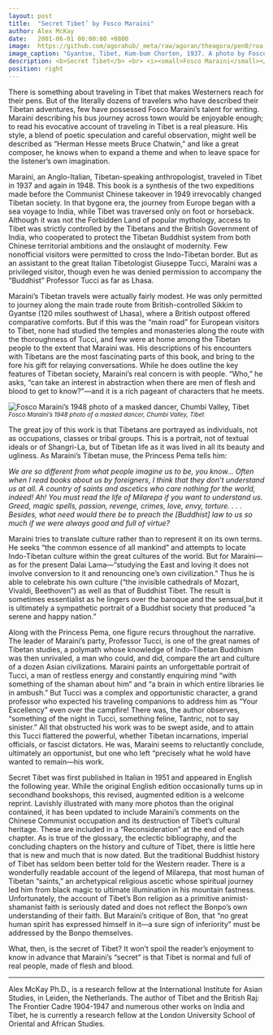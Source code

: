 ```yaml
---
layout: post
title:  "Secret Tibet’ by Fosco Maraini"
author: Alex McKay
date:   2001-06-01 00:00:00 +0800
image:  https://github.com/agorahub/_meta/raw/agoran/theagora/pen0/roa-0x00/assets/images/0x00_a1-theagora-03.jpg
image_caption: "Gyantse, Tibet, Kum-bum Chorten, 1937. A photo by Fosco Maraini, author of Secret Tibet. From Maraini: Acts of Photography, Acts of Love (Joost Elffers Books: New York, 1999)"
description: <b>Secret Tibet</b> <br> <i><small>Fosco Maraini</small></i> <br> <i><small>The Harvill Press, London, 2001</small></i> <br> <i><small>425 pp.; $35 (cloth)</small></i>
position: right
---
```


<!--Gyantse, Tibet, Kum-bum Chorten, 1937. A photo by Fosco Maraini, author of Secret Tibet. From Maraini: Acts of Photography, Acts of Love (Joost Elffers Books: New York, 1999)-->

There is something about traveling in Tibet that makes Westerners reach for their pens. But of the literally dozens of travelers who have described their Tibetan adventures, few have possessed Fosco Maraini’s talent for writing. Maraini describing his bus journey across town would be enjoyable enough; to read his evocative account of traveling in Tibet is a real pleasure. His style, a blend of poetic speculation and careful observation, might well be described as “Herman Hesse meets Bruce Chatwin,” and like a great composer, he knows when to expand a theme and when to leave space for the listener’s own imagination.

<!--more-->

Maraini, an Anglo-Italian, Tibetan-speaking anthropologist, traveled in Tibet in 1937 and again in 1948. This book is a synthesis of the two expeditions made before the Communist Chinese takeover in 1949 irrevocably changed Tibetan society. In that bygone era, the journey from Europe began with a sea voyage to India, while Tibet was traversed only on foot or horseback. Although it was not the Forbidden Land of popular mythology, access to Tibet was strictly controlled by the Tibetans and the British Government of India, who cooperated to protect the Tibetan Buddhist system from both Chinese territorial ambitions and the onslaught of modernity. Few nonofficial visitors were permitted to cross the Indo-Tibetan border. But as an assistant to the great Italian Tibetologist Giuseppe Tucci, Maraini was a privileged visitor, though even he was denied permission to accompany the “Buddhist” Professor Tucci as far as Lhasa.

Maraini’s Tibetan travels were actually fairly modest. He was only permitted to journey along the main trade route from British-controlled Sikkim to Gyantse (120 miles southwest of Lhasa), where a British outpost offered comparative comforts. But if this was the “main road” for European visitors to Tibet, none had studied the temples and monasteries along the route with the thoroughness of Tucci, and few were at home among the Tibetan people to the extent that Maraini was. His descriptions of his encounters with Tibetans are the most fascinating parts of this book, and bring to the fore his gift for relaying conversations. While he does outline the key features of Tibetan society, Maraini’s real concern is with people. “Who,” he asks, “can take an interest in abstraction when there are men of flesh and blood to get to know?”—and it is a rich pageant of characters that he meets.

![Fosco Maraini’s 1948 photo of a masked dancer, Chumbi Valley, Tibet](https://github.com/agorahub/_meta/raw/agoran/theagora/pen0/roa-0x00/assets/images/0x00_a1-theagora-031.jpg)
<br><small><i>Fosco Maraini’s 1948 photo of a masked dancer, Chumbi Valley, Tibet</i></small>

The great joy of this work is that Tibetans are portrayed as individuals, not as occupations, classes or tribal groups. This is a portrait, not of textual ideals or of Shangri-La, but of Tibetan life as it was lived in all its beauty and ugliness. As Maraini’s Tibetan muse, the Princess Pema tells him:

*We are so different from what people imagine us to be, you know… Often when I read books about us by foreigners, I think that they don’t understand us at all. A country of saints and ascetics who care nothing for the world, indeed! Ah! You must read the life of Milarepa if you want to understand us. Greed, magic spells, passion, revenge, crimes, love, envy, torture. . . . Besides, what need would there be to preach the [Buddhist] law to us so much if we were always good and full of virtue?*

Maraini tries to translate culture rather than to represent it on its own terms. He seeks “the common essence of all mankind” and attempts to locate Indo-Tibetan culture within the great cultures of the world. But for Maraini—as for the present Dalai Lama—“studying the East and loving it does not involve conversion to it and renouncing one’s own civilization.” Thus he is able to celebrate his own culture (“the invisible cathedrals of Mozart, Vivaldi, Beethoven”) as well as that of Buddhist Tibet. The result is sometimes essentialist as he lingers over the baroque and the sensual,but it is ultimately a sympathetic portrait of a Buddhist society that produced “a serene and happy nation.”

Along with the Princess Pema, one figure recurs throughout the narrative. The leader of Maraini’s party, Professor Tucci, is one of the great names of Tibetan studies, a polymath whose knowledge of Indo-Tibetan Buddhism was then unrivaled, a man who could, and did, compare the art and culture of a dozen Asian civilizations. Maraini paints an unforgettable portrait of Tucci, a man of restless energy and constantly enquiring mind “with something of the shaman about him” and “a brain in which entire libraries lie in ambush.” But Tucci was a complex and opportunistic character, a grand professor who expected his traveling companions to address him as “Your Excellency” even over the campfire! There was, the author observes, “something of the night in Tucci, something feline, Tantric, not to say sinister.” All that obstructed his work was to be swept aside, and to attain this Tucci flattered the powerful, whether Tibetan incarnations, imperial officials, or fascist dictators. He was, Maraini seems to reluctantly conclude, ultimately an opportunist, but one who left “precisely what he wold have wanted to remain—his work.

Secret Tibet was first published in Italian in 1951 and appeared in English the following year. While the original English edition occasionally turns up in secondhand bookshops, this revised, augmented edition is a welcome reprint. Lavishly illustrated with many more photos than the original contained, it has been updated to include Maraini’s comments on the Chinese Communist occupation and its destruction of Tibet’s cultural heritage. These are included in a “Reconsideration” at the end of each chapter. As is true of the glossary, the eclectic bibliography, and the concluding chapters on the history and culture of Tibet, there is little here that is new and much that is now dated. But the traditional Buddhist history of Tibet has seldom been better told for the Western reader. There is a wonderfully readable account of the legend of Milarepa, that most human of Tibetan “saints,” an archetypical religious ascetic whose spiritual journey led him from black magic to ultimate illumination in his mountain fastness. Unfortunately, the account of Tibet’s Bon religion as a primitive animist-shamanist faith is seriously dated and does not reflect the Bonpo’s own understanding of their faith. But Maraini’s critique of Bon, that “no great human spirit has expressed himself in it—a sure sign of inferiority” must be addressed by the Bonpo themselves.

What, then, is the secret of Tibet? It won’t spoil the reader’s enjoyment to know in advance that Maraini’s “secret” is that Tibet is normal and full of real people, made of flesh and blood.

---
Alex McKay Ph.D., is a research fellow at the International Institute for Asian Studies, in Leiden, the Netherlands. The author of Tibet and the British Raj: The Frontier Cadre 1904-1947 and numerous other works on India and Tibet, he is currently a research fellow at the London University School of Oriental and African Studies.

